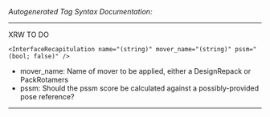 _Autogenerated Tag Syntax Documentation:_

---
XRW TO DO

```
<InterfaceRecapitulation name="(string)" mover_name="(string)" pssm="(bool; false)" />
```

-   mover_name: Name of mover to be applied, either a DesignRepack or PackRotamers
-   pssm: Should the pssm score be calculated against a possibly-provided pose reference?

---
